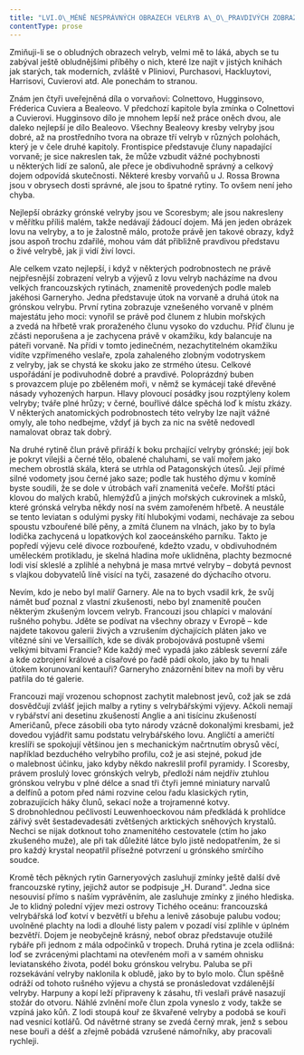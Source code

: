 ```yaml
---
title: "LVI.O\_MÉNĚ NESPRÁVNÝCH OBRAZECH VELRYB A\_O\_PRAVDIVÝCH ZOBRAZENÍCH LOVU NA VELRYBY"
contentType: prose
---
```


  

Zmiňuji-li se o obludných obrazech velryb, velmi mě to láká, abych se tu zabýval ještě obludnějšími příběhy o nich, které lze najít v jistých knihách jak starých, tak moderních, zvláště v Pliniovi, Purchasovi, Hackluytovi, Harrisovi, Cuvierovi atd. Ale ponechám to stranou.

Znám jen čtyři uveřejněná díla o vorvaňovi: Colnettovo, Hug­ginsovo, Fréderica Cuviera a Bealeovo. V předchozí kapitole byla zmínka o Colnettovi a Cuvierovi. Hugginsovo dílo je mnohem lepší než práce oněch dvou, ale daleko nejlepší je dílo Bealeovo. Všechny Bealeovy kresby velryby jsou dobré, až na prostředního tvora na obraze tří velryb v různých polohách, který je v čele druhé kapitoly. Frontispice představuje čluny napadající vorvaně; je sice nakreslen tak, že může vzbudit vážné pochybnosti u některých lidí ze salonů, ale přece je obdivuhodně správný a celkový dojem odpovídá skutečnosti. Některé kresby vorvaňů u J. Rossa Browna jsou v obrysech dosti správné, ale jsou to špatné rytiny. To ovšem není jeho chyba.

Nejlepší obrázky grónské velryby jsou ve Scoresbym; ale jsou nakresleny v měřítku příliš malém, takže nedávají žádoucí dojem. Má jen jeden obrázek lovu na velryby, a to je žalostně málo, protože právě jen takové obrazy, když jsou aspoň trochu zdařilé, mohou vám dát přibližně pravdivou představu o živé velrybě, jak ji vidí živí lovci.

Ale celkem vzato nejlepší, i když v některých podrobnostech ne právě nejpřesnější zobrazení velryb a výjevů z lovu velryb nacházíme na dvou velkých francouzských rytinách, znamenitě provedených podle maleb jakéhosi Garneryho. Jedna představuje útok na vorvaně a druhá útok na grónskou velrybu. První rytina zobrazuje vznešeného vorvaně v plném majestátu jeho moci: vynořil se právě pod člunem z hlubin mořských a zvedá na hřbetě vrak proraženého člunu vysoko do vzduchu. Příď člunu je zčásti neporušena a je zachycena právě v okamžiku, kdy balancuje na páteři vorvaně. Na přídi v tomto jedinečném, nezachytitelném okamžiku vidíte vzpřímeného veslaře, zpola zahaleného zlobným vodotryskem z velryby, jak se chystá ke skoku jako ze strmého útesu. Celkové uspořádání je podivuhodně dobré a pravdivé. Poloprázdný buben s provazcem pluje po zběleném moři, v němž se kymácejí také dřevěné násady vyhozených harpun. Hlavy plovoucí posádky jsou rozptýleny kolem velryby; tváře plné hrůzy; v černé, bouřlivé dálce spěchá loď k místu zkázy. V některých anatomických podrobnostech této velryby lze najít vážné omyly, ale toho nedbejme, vždyť já bych za nic na světě nedovedl namalovat obraz tak dobrý.

Na druhé rytině člun právě přiráží k boku prchající velryby grónské; její bok je pokryt vilejši a černé tělo, obalené chaluhami, se valí mořem jako mechem obrostlá skála, která se utrhla od Patagonských útesů. Její přímé silné vodomety jsou černé jako saze; podle tak hustého dýmu v komíně byste soudili, že se dole v útrobách vaří znamenitá večeře. Mořští ptáci klovou do malých krabů, hlemýžďů a jiných mořských cukrovinek a mlsků, které grónská velryba někdy nosí na svém zamořeném hřbetě. A neustále se tento leviatan s odulými pysky řítí hlubokými vodami, nechávaje za sebou spoustu vzbouřené bílé pěny, a zmítá člunem na vlnách, jako by to byla lodička zachycená u lopatkových kol zaoceánského parníku. Takto je popředí výjevu celé divoce rozbouřené, kdežto vzadu, v obdivuhodném uměleckém protikladu, je skelná hladina moře uklidněna, plachty bezmocné lodi visí skleslé a zplihlé a nehybná je masa mrtvé velryby – dobytá pevnost s vlajkou dobyvatelů líně visící na tyči, zasazené do dýchacího otvoru.

Nevím, kdo je nebo byl malíř Garnery. Ale na to bych vsadil krk, že svůj námět buď poznal z vlastní zkušenosti, nebo byl znamenitě poučen některým zkušeným lovcem velryb. Francouzi jsou chlapíci v malování rušného pohybu. Jděte se podívat na všechny obrazy v Evropě – kde najdete takovou galerii živých a vzrušením dýchajících pláten jako ve vítězné síni ve Versaillích, kde se divák probojovává postupně všemi velkými bitvami Francie? Kde každý meč vypadá jako záblesk severní záře a kde ozbrojení králové a císařové po řadě pádí okolo, jako by tu hnali útokem korunovaní kentauři? Garneryho znázornění bitev na moři by věru patřila do té galerie.

Francouzi mají vrozenou schopnost zachytit malebnost jevů, což jak se zdá dosvědčují zvlášť jejich malby a rytiny s velrybářskými výjevy. Ačkoli nemají v rybářství ani desetinu zkušeností Anglie a ani tisícinu zkušeností Američanů, přece zásobili oba tyto národy vzácně dokonalými kresbami, jež dovedou vyjádřit samu podstatu velrybářského lovu. Angličtí a američtí kreslíři se spokojují většinou jen s mechanickým načrtnutím obrysů věcí, například bezduchého velrybího profilu, což je asi stejné, pokud jde o malebnost účinku, jako kdyby někdo nakreslil profil pyramidy. I Scoresby, právem proslulý lovec grónských velryb, předloží nám nejdřív ztuhlou grónskou velrybu v plné délce a snad tři čtyři jemné miniatury narvalů a delfínů a potom před námi rozvine celou řadu klasických rytin, zobrazujících háky člunů, sekací nože a trojramenné kotvy. S drobnohlednou pečlivostí Leuwenhoeckovou nám předkládá k prohlídce zářivý svět šestadevadesáti zvětšených arktických sněhových krystalů. Nechci se nijak dotknout toho znamenitého cestovatele (ctím ho jako zkušeného muže), ale při tak důležité látce bylo jistě nedopatřením, že si pro každý krystal neopatřil přísežné potvrzení u grónského smírčího soudce.

Kromě těch pěkných rytin Garneryových zasluhují zmínky ještě další dvě francouzské rytiny, jejichž autor se podpisuje „H. Durand“. Jedna sice nesouvisí přímo s naším vyprávěním, ale zasluhuje zmínky z jiného hlediska. Je to klidný polední výjev mezi ostrovy Tichého oceánu: francouzská velrybářská loď kotví v bezvětří u břehu a lenivě zásobuje palubu vodou; uvolněné plachty na lodi a dlouhé listy palem v pozadí visí zplihle v úplném bezvětří. Dojem je neobyčejně krásný, neboť obraz představuje otužilé rybáře při jednom z mála odpočinků v tropech. Druhá rytina je zcela odlišná: loď se zvrácenými plachtami na otevřeném moři a v samém ohnisku leviatanského života, podél boku grónskou velrybu. Paluba se při rozsekávání velryby naklonila k obludě, jako by to bylo molo. Člun spěšně odráží od tohoto rušného výjevu a chystá se pronásledovat vzdálenější velryby. Harpuny a kopí leží připraveny k zásahu, tři veslaři právě nasazují stožár do otvoru. Náhlé zvlnění moře člun zpola vyneslo z vody, takže se vzpíná jako kůň. Z lodi stoupá kouř ze škvařené velryby a podobá se kouři nad vesnicí kotlářů. Od návětrné strany se zvedá černý mrak, jenž s sebou nese bouři a déšť a zřejmě pobádá vzrušené námořníky, aby pracovali rychleji.
